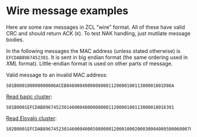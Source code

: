 <!-- -*- mode: markdown; coding: utf-8 -*- -->

# Wire message examples

Here are some raw messages in ZCL "wire" format. All of these have
valid CRC and should return ACK (`K`). To test NAK handling, just
mutilate message bodies.

In the following messages the MAC address (unless stated otherwise) is
`EFCDAB8967452301`. It is sent in big endian format (the same ordering
used in *XML* format). Little-endian format is used on other parts of
message.

Valid message to an invalid MAC address:

    S01B000100000000006ACEB8460004000008000112000010011300001801D86A

[Read basic cluster](read.basic.cluster.xml):

    S01B0001EFCDAB89674523014600040000080001120000100113000018016391

[Read Elovalo cluster](read.elovalo.cluster.xml):

    S02B0001EFCDAB896745230146000400050800001200010002000300040005000600070008000900100011001300A61A
